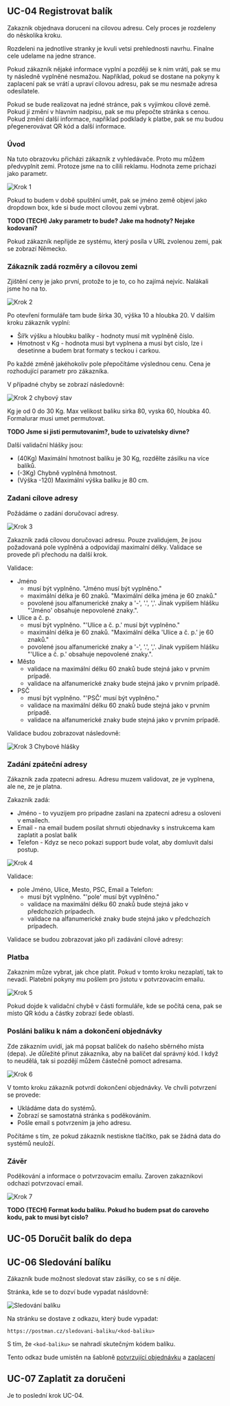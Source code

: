 ## UC-04 Registrovat balík

Zakaznik objednava doruceni na cilovou adresu. Cely proces je rozdeleny do něskolika kroku.

Rozdeleni na jednotlive stranky je kvuli vetsi prehlednosti navrhu. Finalne cele udelame na jedne strance.

Pokud zákazník nějaké informace vyplní a později se k nim vrátí, pak se mu ty následně vyplněné nesmažou. Například, pokud se dostane na pokyny k zaplacení pak se vrátí a upraví cílovou adresu, pak se mu nesmaže adresa odesílatele.

Pokud se bude realizovat na jedné stránce, pak s vyjimkou cílové země. Pokud jí změní v hlavním nadpisu, pak se mu přepočte stránka s cenou. Pokud změní další informace, například podklady k platbe, pak se mu budou přegenerovávat QR kód a další informace.

### Úvod

Na tuto obrazovku přicházi zákazník z vyhledávače. Proto mu můžem předvyplnit zemi. Protoze jsme na to cílili reklamu. Hodnota zeme prichazi jako parametr.

![Krok 1](./imgs/krok-1.png "Krok 1")

Pokud to budem v době spuštění umět, pak se jméno země objeví jako dropdown box, kde si bude moct cílovou zemi vybrat.

**TODO (TECH) Jaky parametr to bude? Jake ma hodnoty? Nejake kodovani?**

Pokud zákazník nepřijde ze systému, který posíla v URL zvolenou zemi, pak se zobrazí Německo.

### Zákazník zadá rozměry a cílovou zemi

Zjištění ceny je jako první, protože to je to, co ho zajímá nejvíc. Nalákali jsme ho na to.

![Krok 2](./imgs/krok-2.png "Krok 2")

Po otevření formuláře tam bude šírka 30, výška 10 a hloubka 20. V dalším kroku zákazník vyplní:

* Šířk výšku a hloubku balíky - hodnoty musí mít vyplněně číslo.
* Hmotnost v Kg - hodnota musi byt vyplnena a musi byt cislo, lze i desetinne a budem brat formaty s teckou i carkou.

Po každé změně jakéhokoliv pole přepočítáme výslednou cenu. Cena je rozhodující parametr pro zákazníka.

V případné chyby se zobrazí následovně:

![Krok 2 chybový stav](./imgs/krok-2-err.png "Krok 2 chybový stav")

Kg je od 0 do 30 Kg. Max velikost baliku sirka 80, vyska 60, hloubka 40. Formalurar musi umet permutovat.

**TODO Jsme si jisti permutovanim?, bude to uzivatelsky divne?**

Další validační hlášky jsou:

* (40Kg) Maximální hmotnost balíku je 30 Kg, rozdělte zásilku na více balíků.
* (-3Kg) Chybně vyplněná hmotnost.
* (Výška -120) Maximální výška balíku je 80 cm.

### Zadani cílove adresy	

Požádáme o zadání doručovací adresy.

![Krok 3](./imgs/krok-3.png "Krok 3")

Zakaznik zadá cílovou doručovaci adresu. Pouze zvalidujem, že jsou požadovaná pole vyplněná a odpovídají maximalní délky. Validace se provede při přechodu na další krok.

Validace:

* Jméno
    * musí být vyplněno. "Jméno musí být vyplněno."
    * maximální délka je 60 znaků. "Maximální délka jména je 60 znaků."
    * povolené jsou alfanumerické znaky a '-', '.', ','. Jinak vypíšem hlášku "'Jméno' obsahuje nepovolené znaky.".
* Ulice a č. p.
    * musí být vyplněno. "'Ulice a č. p.' musí být vyplněno."
    * maximální délka je 60 znaků. "Maximální délka 'Ulice a č. p.' je 60 znaků."
    * povolené jsou alfanumerické znaky a '-', '.', ','. Jinak vypíšem hlášku "'Ulice a č. p.' obsahuje nepovolené znaky.".
* Město
    * validace na maximální délku 60 znaků bude stejná jako v prvním prípadě.
    * validace na alfanumerické znaky bude stejná jako v prvním prípadě.
* PSČ
    * musí být vyplněno. "'PSČ' musí být vyplněno."
    * validace na maximální délku 60 znaků bude stejná jako v prvním prípadě.
    * validace na alfanumerické znaky bude stejná jako v prvním prípadě.

Validace budou zobrazovat následovně:

![Krok 3 Chybové hlášky](./imgs/krok-3-err.png "Krok 3 Chybové hlášky")

### Zadání zpáteční adresy

Zákaznik zada zpatecni adresu. Adresu muzem validovat, ze je vyplnena, ale ne, ze je platna.

Zakaznik zadá:

* Jméno - to vyuzijem pro pripadne zaslani na zpatecni adresu a osloveni v emailech.
* Email - na email budem posilat shrnuti objednavky s instrukcema kam zaplatit a poslat balik
* Telefon - Kdyz se neco pokazi support bude volat, aby domluvit dalsi postup.

![Krok 4](./imgs/krok-4.png "Krok 4")

Validace:

* pole Jméno, Ulice, Mesto, PSC, Email a Telefon:
    * musí být vyplněno. "'pole' musí být vyplněno."
    * validace na maximální délku 60 znaků bude stejná jako v předchozích prípadech.
    * validace na alfanumerické znaky bude stejná jako v předchozích prípadech.

Validace se budou zobrazovat jako při zadávání cílové adresy:

### Platba

Zakaznim můze vybrat, jak chce platit. Pokud v tomto kroku nezaplatí, tak to nevadí. Platební pokyny mu pošlem pro jistotu v potvrzovacím emailu. 

![Krok 5](./imgs/krok-5.png "Krok 5")

Pokud dojde k validační chybě v části formuláře, kde se počítá cena, pak se místo QR kódu a částky zobrazí šede oblasti.

### Posláni baliku k nám a dokončení objednávky

Zde zákazním uvidí, jak má popsat balíček do našeho sběrného místa (depa). Je důležité přinut zákazníka, aby na balíčet dal správný kód. I když to neudělá, tak si pozdějí můžem částečně pomoct adresama.

![Krok 6](./imgs/krok-6.png "Krok 6")

V tomto kroku zákazník potvrdí dokončení objednávky. Ve chvíli potvrzení se provede:

* Ukládáme data do systémů.
* Zobrazí se samostatná stránka s poděkováním.
* Pošle email s potvrzením ja jeho adresu.

Počítáme s tím, ze pokud zákazník nestiskne tlačítko, pak se žádná data do systémů neuloží.

### Závěr

Poděkování a informace o potvrzovacim emailu. Zaroven zakaznikovi odchazi potvrzovací email.

![Krok 7](./imgs/krok-7.png "Krok 7")

**TODO (TECH) Format kodu baliku. Pokud ho budem psat do caroveho kodu, pak to musi byt cislo?**

## <a name="uc-05"></a>UC-05 Doručit balík do depa

## <a name="uc-06"></a>UC-06 Sledování balíku

Zákazník bude možnost sledovat stav zásilky, co se s ní děje. 

Stránka, kde se to dozví bude vypadat násldovně:
   
![Sledování balíku](./imgs/uc-06-1.png "Sledování balíku")

Na stránku se dostave z odkazu, který bude vypadat:

```
https://postman.cz/sledovani-baliku/<kod-baliku>
```
S tím, že ``<kod-baliku>`` se nahradí skutečným kódem balíku.

Tento odkaz bude umístěn na šabloně [potvrzující objednávku](../templates/#T-01 "šablona potvrzující objednávku") a [zaplacení](../templates/#T-02 "šablona potvrzující zaplacení")

## <a name="uc-07"></a>UC-07 Zaplatit za doručeni

 Je to poslední krok UC-04.